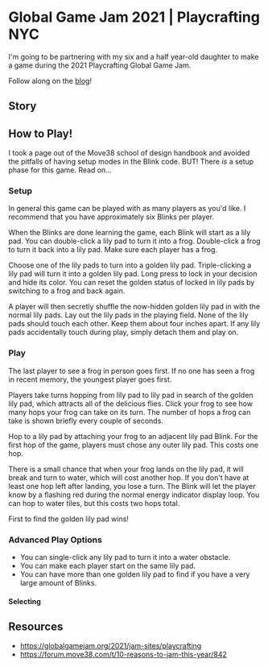 # Global Game Jam 2021 | Playcrafting NYC

I'm going to be partnering with my six and a half year-old daughter to make a game during the 2021 Playcrafting Global Game Jam.

Follow along on the [blog](https://games.freddicus.com/ggj-2021/blog)!

## Story

## How to Play!

I took a page out of the Move38 school of design handbook and avoided the pitfalls of having setup modes in the Blink code. BUT! There _is_ a setup phase for this game. Read on...

### Setup

In general this game can be played with as many players as you'd like. I recommend that you have approximately six Blinks per player.

When the Blinks are done learning the game, each Blink will start as a lily pad. You can double-click a lily pad to turn it into a frog. Double-click a frog to turn it back into a lily pad. Make sure each player has a frog.

Choose one of the lily pads to turn into a golden lily pad. Triple-clicking a lily pad will turn it into a golden lily pad. Long press to lock in your decision and hide its color. You can reset the golden status of locked in lily pads by switching to a frog and back again.

A player will then secretly shuffle the now-hidden golden lily pad in with the normal lily pads. Lay out the lily pads in the playing field. None of the lily pads should touch each other. Keep them about four inches apart. If any lily pads accidentally touch during play, simply detach them and play on.

### Play

The last player to see a frog in person goes first. If no one has seen a frog in recent memory, the youngest player goes first.

Players take turns hopping from lily pad to lily pad in search of the golden lily pad, which attracts all of the delicious flies. Click your frog to see how many hops your frog can take on its turn. The number of hops a frog can take is shown briefly every couple of seconds.

Hop to a lily pad by attaching your frog to an adjacent lily pad Blink. For the first hop of the game, players must chose any outer lily pad. This costs one hop.

There is a small chance that when your frog lands on the lily pad, it will break and turn to water, which will cost another hop. If you don't have at least one hop left after landing, you lose a turn. The Blink will let the player know by a flashing red during the normal energy indicator display loop. You can hop to water tiles, but this costs two hops total.

First to find the golden lily pad wins!

### Advanced Play Options

* You can single-click any lily pad to turn it into a water obstacle.
* You can make each player start on the same lily pad.
* You can have more than one golden lily pad to find if you have a very large amount of Blinks.

#### Selecting 

## Resources

- https://globalgamejam.org/2021/jam-sites/playcrafting
- https://forum.move38.com/t/10-reasons-to-jam-this-year/842
